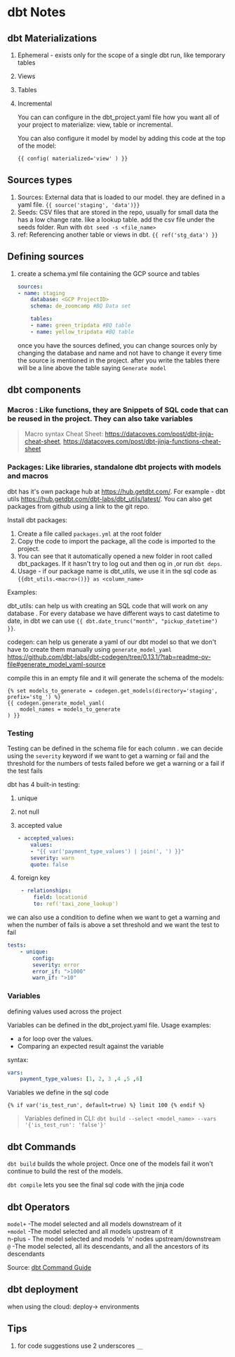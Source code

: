 # dbt Notes

## dbt Materializations

1. Ephemeral - exists only for the scope of a single dbt run, like temporary tables
2. Views
3. Tables
4. Incremental

    You can can configure in the dbt_project.yaml file how you want all of your project to materialize: view, table or incremental.

    You can also configure it model by model by adding this code at the top of the model:

    ```jinja
    {{ config( materialized='view' ) }}
    ```

## Sources types

1. Sources: External data that is loaded to our model. they are defined in a yaml file. `{{ source('staging', 'data')}}`
2. Seeds: CSV files that are stored in the repo, usually for small data the has a low change rate. like a lookup table. add the csv file under the seeds folder. Run with `dbt seed -s <file_name>`
3. ref: Referencing another table or views in dbt. `{{ ref('stg_data') }}`

## Defining sources

1. create a schema.yml file containing the GCP source and tables

    ```yaml
    sources:
    - name: staging
        database: <GCP ProjectID>
        schema: de_zoomcamp #BQ Data set 

        tables:
        - name: green_tripdata #BQ table
        - name: yellow_tripdata #BQ table
    ```

    once you have the sources defined, you can change sources only by changing the database and name and not have to change it every time the source is mentioned in the project.
    after you write the tables there will be a line above the table saying `Generate model`

## dbt components

### Macros : Like functions, they are Snippets of SQL code that can be reused in the project. They can also take variables

> Macro syntax Cheat Sheet: <https://datacoves.com/post/dbt-jinja-cheat-sheet>, <https://datacoves.com/post/dbt-jinja-functions-cheat-sheet>

### Packages: Like libraries, standalone dbt projects with models and macros

 dbt has it's own package hub at <https://hub.getdbt.com/>. For example - dbt utils <https://hub.getdbt.com/dbt-labs/dbt_utils/latest/>.
 You can also get packages from github using a link to the git repo.

 Install dbt packages:

1. Create a file called `packages.yml` at the root folder
2. Copy the code to import the package, all the code is imported to the project.
3. You can see that it automatically opened a new folder in root called dbt_packages. If it hasn't try to log out and then og in ,or  run `dbt deps`.
4. Usage - if our package name is dbt_utils, we use it in the sql code as `{{dbt_utils.<macro>()}} as <column_name>`

Examples:

 dbt_utils: can help us with creating an SQL code that will work on any database . For every database we have different ways to cast datetime to date, in dbt we can use `{{ dbt.date_trunc("month", "pickup_datetime") }}`.

 codegen: can help us generate a yaml of our dbt model so that we don't have to create them manually using `generate_model_yaml` <https://github.com/dbt-labs/dbt-codegen/tree/0.13.1/?tab=readme-ov-file#generate_model_yaml-source>

compile this in an empty file and it will generate the schema of the models:

```jinja
{% set models_to_generate = codegen.get_models(directory='staging', prefix='stg_') %}
{{ codegen.generate_model_yaml(
    model_names = models_to_generate
) }}
```

### Testing

Testing can be defined in the schema file for each column . we can decide using the `severity` keyword if we want to get a warning or fail and the threshold for the numbers of tests failed before we get a warning or a fail if the test fails

dbt has 4 built-in testing:

1. unique
2. not null
3. accepted value

    ```yaml
    - accepted_values:
        values:
        - "{{ var('payment_type_values') | join(', ') }}"
        severity: warn
        quote: false
    ```

4. foreign key

    ```yaml
     - relationships:
         field: locationid
         to: ref('taxi_zone_lookup')
    ```

we can also use a condition to define when we want to get a warning and when the number of fails is above a set threshold and we want the test to fail

```yaml
tests:
    - unique:
        config:
        severity: error
        error_if: ">1000"
        warn_if: ">10"
```

### Variables

defining values used across the project

Variables can be defined in the dbt_project.yaml file.
Usage examples:  

* a for loop over the values.  
* Comparing an expected result against the variable  

syntax:

```yml
vars:
    payment_type_values: [1, 2, 3 ,4 ,5 ,6]
```

Variables we define in the sql code

```jinja
{% if var('is_test_run', default=true) %} limit 100 {% endif %}
```

>Variables defined in CLI:
`dbt build --select <model_name> --vars '{'is_test_run': 'false'}'`

## dbt Commands

`dbt build` builds the whole project. Once one of the models fail it won't continue to build the rest of the models.

`dbt compile` lets you see the final sql code with the jinja code

## dbt Operators

`model+` -The model selected and all models downstream of it  
`+model` -The model selected and all models upstream of it  
n-plus - The model selected and models 'n' nodes upstream/downstream  
`@` -The model selected, all its descendants, and all the ancestors of its descendants  

Source: [dbt Command Guide](https://www.thedataschool.co.uk/edward-hayter/dbt-command-guide/)

## dbt deployment

when using the cloud:
deploy-> environments

## Tips

1. for code suggestions use 2 underscores `__`
